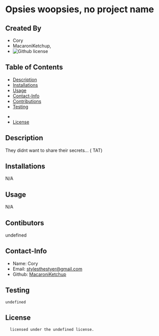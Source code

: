 # Opsies woopsies, no project name
## Created By
   - Cory 
   - MacaroniKetchup, 
   - ![Github license](https://img.sheilds.io/badge/license-MIT-yellowgreen.svg)
## Table of Contents
  - [Description](#description)
  - [Installations](#installations)
  - [Usage](#usage)
  - [Contact-Info](#contact)
  - [Contributions](#contributions)
  - [Testing](#testing)
  * 
* [License](#license)

## Description
They didnt want to share their secrets...  ( TAT)
## Installations
N/A
## Usage
N/A
## Contibutors
undefined
## Contact-Info
- Name: Cory
- Email: stylesthestyer@gmail.com
- Github: [MacaroniKetchup](https://github.com/MacaroniKetchup/)
## Testing
```
undefined
```
## License

      licensed under the undefined license.
